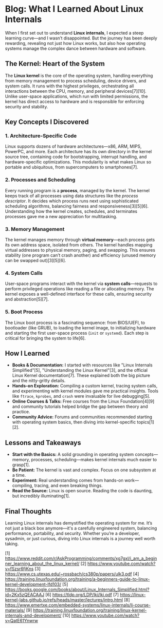 # Blog: What I Learned About Linux Internals

When I first set out to understand **Linux internals**, I expected a steep learning curve—and I wasn’t disappointed. But the journey has been deeply rewarding, revealing not just how Linux works, but also how operating systems manage the complex dance between hardware and software.

## The Kernel: Heart of the System

The **Linux kernel** is the core of the operating system, handling everything from memory management to process scheduling, device drivers, and system calls. It runs with the highest privileges, orchestrating all interactions between the CPU, memory, and peripheral devices[7][10]. Unlike user-space applications, which run with limited permissions, the kernel has direct access to hardware and is responsible for enforcing security and stability.

## Key Concepts I Discovered

### 1. **Architecture-Specific Code**

Linux supports dozens of hardware architectures—x86, ARM, MIPS, PowerPC, and more. Each architecture has its own directory in the kernel source tree, containing code for bootstrapping, interrupt handling, and hardware-specific optimizations. This modularity is what makes Linux so portable and ubiquitous, from supercomputers to smartphones[7].

### 2. **Processes and Scheduling**

Every running program is a **process**, managed by the kernel. The kernel keeps track of all processes using data structures like the *process descriptor*. It decides which process runs next using sophisticated scheduling algorithms, balancing fairness and responsiveness[3][5][6]. Understanding how the kernel creates, schedules, and terminates processes gave me a new appreciation for multitasking.

### 3. **Memory Management**

The kernel manages memory through **virtual memory**—each process gets its own address space, isolated from others. The kernel handles mapping virtual addresses to physical memory, paging, and swapping. This ensures stability (one program can’t crash another) and efficiency (unused memory can be swapped out)[3][5][6].

### 4. **System Calls**

User-space programs interact with the kernel via **system calls**—requests to perform privileged operations like reading a file or allocating memory. The kernel exposes a well-defined interface for these calls, ensuring security and abstraction[5][7].

### 5. **Boot Process**

The Linux boot process is a fascinating sequence: from BIOS/UEFI, to bootloader (like GRUB), to loading the kernel image, to initializing hardware and starting the first user-space process (`init` or `systemd`). Each step is critical for bringing the system to life[6].

## How I Learned

- **Books & Documentation:** I started with resources like "Linux Internals Simplified"[5], "Understanding the Linux Kernel"[3], and the official Linux Kernel documentation[7]. These explained both the big picture and the nitty-gritty details.
- **Hands-on Exploration:** Compiling a custom kernel, tracing system calls, and experimenting with kernel modules gave me practical insights. Tools like `ftrace`, `kprobes`, and `crash` were invaluable for live debugging[5].
- **Online Courses & Talks:** Free courses from the Linux Foundation[4][9] and community tutorials helped bridge the gap between theory and practice.
- **Community Advice:** Forums and communities recommended starting with operating system basics, then diving into kernel-specific topics[1][2].

## Lessons and Takeaways

- **Start with the Basics:** A solid grounding in operating system concepts—memory, processes, scheduling—makes kernel internals much easier to grasp[1].
- **Be Patient:** The kernel is vast and complex. Focus on one subsystem at a time.
- **Experiment:** Real understanding comes from hands-on work—compiling, tracing, and even breaking things.
- **Read the Source:** Linux is open source. Reading the code is daunting, but incredibly illuminating[1].

## Final Thoughts

Learning Linux internals has demystified the operating system for me. It’s not just a black box anymore—it's a carefully engineered system, balancing performance, portability, and security. Whether you’re a developer, sysadmin, or just curious, diving into Linux internals is a journey well worth taking.

[1] https://www.reddit.com/r/AskProgramming/comments/xg7gxl/i_am_a_beginner_learning_about_the_linux_kernel/
[2] https://www.youtube.com/watch?v=fSzsr6fjKns
[3] https://www.cs.utexas.edu/~rossbach/cs380p/papers/ulk3.pdf
[4] https://training.linuxfoundation.org/training/a-beginners-guide-to-linux-kernel-development-lfd103/
[5] https://books.google.com/books/about/Linux_Internals_Simplified.html?id=2Kx5zQEACAAJ
[6] https://tldp.org/LDP/lki/lki.pdf
[7] https://linux-kernel-labs.github.io/refs/heads/master/lectures/intro.html
[8] https://www.emertxe.com/embedded-systems/linux-internals/li-course-materials/
[9] https://training.linuxfoundation.org/training/linux-kernel-internals-and-development/
[10] https://www.youtube.com/watch?v=QatE61Ynwrw
